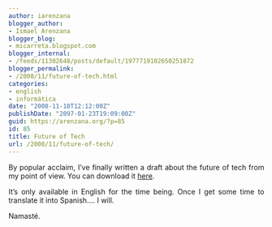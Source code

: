 ```yaml
---
author: iarenzana
blogger_author:
- Ismael Arenzana
blogger_blog:
- micarreta.blogspot.com
blogger_internal:
- /feeds/11302648/posts/default/1977719102650251872
blogger_permalink:
- /2008/11/future-of-tech.html
categories:
- english
- informática
date: "2008-11-18T12:12:00Z"
publishDate: "2097-01-23T19:09:00Z"
guid: https://arenzana.org/?p=85
id: 85
title: Future of Tech
url: /2008/11/future-of-tech/
---
```

<p style="text-align: justify;">
  By popular acclaim, I&#8217;ve finally written a draft about the future of tech from my point of view. You can download it <a href="http://s3.amazonaws.com/08P03HV6C2D7MWSNH702.pub/thoughts_on_the_future_of_tech.pdf">here</a>.
</p>

<p style="text-align: justify;">
  It&#8217;s only available in English for the time being. Once I get some time to translate it into Spanish&#8230;. I will.
</p>

<p style="text-align: justify;">
  Namasté.
</p>
